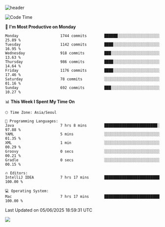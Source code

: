 ![header](https://capsule-render.vercel.app/api?type=Egg&color=timeAuto&height=300&section=header&text=PoPo&fontSize=90&animation=fadeIn)

  <!--START_SECTION:waka-->
![Code Time](http://img.shields.io/badge/Code%20Time-2%2C741%20hrs%2033%20mins-blue)

📅 **I'm Most Productive on Monday** 

```text
Monday                   1744 commits        ██████░░░░░░░░░░░░░░░░░░░   25.89 % 
Tuesday                  1142 commits        ████░░░░░░░░░░░░░░░░░░░░░   16.95 % 
Wednesday                918 commits         ███░░░░░░░░░░░░░░░░░░░░░░   13.63 % 
Thursday                 986 commits         ████░░░░░░░░░░░░░░░░░░░░░   14.64 % 
Friday                   1176 commits        ████░░░░░░░░░░░░░░░░░░░░░   17.46 % 
Saturday                 78 commits          ░░░░░░░░░░░░░░░░░░░░░░░░░   01.16 % 
Sunday                   692 commits         ███░░░░░░░░░░░░░░░░░░░░░░   10.27 % 
```


📊 **This Week I Spent My Time On** 

```text
🕑︎ Time Zone: Asia/Seoul

💬 Programming Languages: 
Java                     7 hrs 8 mins        ████████████████████████░   97.88 % 
YAML                     5 mins              ░░░░░░░░░░░░░░░░░░░░░░░░░   01.35 % 
XML                      1 min               ░░░░░░░░░░░░░░░░░░░░░░░░░   00.29 % 
Groovy                   0 secs              ░░░░░░░░░░░░░░░░░░░░░░░░░   00.21 % 
Gradle                   0 secs              ░░░░░░░░░░░░░░░░░░░░░░░░░   00.15 % 

🔥 Editors: 
IntelliJ IDEA            7 hrs 17 mins       █████████████████████████   100.00 % 

💻 Operating System: 
Mac                      7 hrs 17 mins       █████████████████████████   100.00 % 
```


 Last Updated on 05/06/2025 18:59:31 UTC
<!--END_SECTION:waka-->



<img src="https://capsule-render.vercel.app/api?type=Egg&color=timeAuto&height=300&section=footer&text=PoPo&fontSize=90&animation=fadeIn&reversal=true" />
